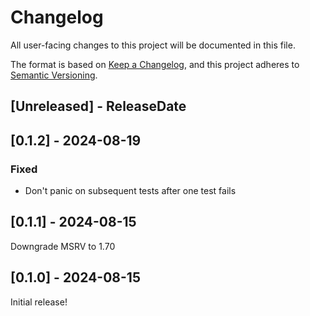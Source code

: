 # Changelog

All user-facing changes to this project will be documented in this file.

The format is based on [Keep a Changelog](https://keepachangelog.com/en/1.1.0/), and this project adheres to [Semantic Versioning](https://semver.org/spec/v2.0.0.html).

## [Unreleased] - ReleaseDate

## [0.1.2] - 2024-08-19

### Fixed

- Don't panic on subsequent tests after one test fails

## [0.1.1] - 2024-08-15

Downgrade MSRV to 1.70

## [0.1.0] - 2024-08-15

Initial release!
